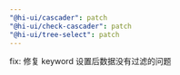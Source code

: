 ```yaml
---
"@hi-ui/cascader": patch
"@hi-ui/check-cascader": patch
"@hi-ui/tree-select": patch
---
```


fix: 修复 keyword 设置后数据没有过滤的问题
